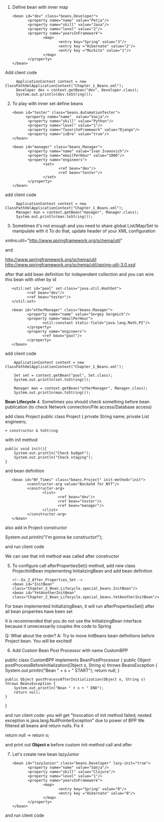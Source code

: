 1. Define bean with inner map

       <bean id="dev" class="beans.Developer">
              <property name="name" value="Petja"/>
              <property name="skill" value="Java"/>
              <property name="level" value="2"/>
              <property name="yearsInFramework">
                     <map>
                            <entry key="Spring" value="3"/>
                            <entry key ="Hibernate" value="2"/>
                            <entry key ="Mockito" value="1"/>
                     </map>
              </property>
       </bean>
       
 Add client code
 
         ApplicationContext context = new ClassPathXmlApplicationContext("Chapter_1_Beans.xml");
         Developer dev = context.getBean("dev", Developer.class);
         System.out.println(dev.toString());
         
 2. To play with inner set define beans
 
 
        <bean id="tester" class="beans.AutomationTester">
              <property name="name"  value="Vasja"/>
               <property name="skill" value="Python"/>
               <property name="level" value="1"/>
               <property name="favoriteFramework" value="Django"/>
               <property name="isBro" value="true"/>
        </bean>
 
        <bean id="manager" class="beans.Manager">
               <property name="name" value="Ivan Ivanovich"/>
               <property name="emailPerHour" value="1000"/>
               <property name="engineers">
                      <set>
                             <ref bean="dev"/>
                             <ref bean="tester"/>
                      </set>
               </property>
        </bean>
        
        
 add client code
 
         ApplicationContext context = new ClassPathXmlApplicationContext("Chapter_1_Beans.xml");
         Manager man = context.getBean("manager", Manager.class);
         System.out.println(man.toString());
         
3. Sometimes it's not enough and you need to share global List/Map/Set to manipulate with it
To do that, update header of your XML configuration

  xmlns:util="http://www.springframework.org/schema/util"
  
and 
  
  http://www.springframework.org/schema/util
  http://www.springframework.org/schema/util/spring-util-3.0.xsd
  
after that add bean definition for independent collection and you can wire this bean with other by id

       <util:set id="pool" set-class="java.util.HashSet">
              <ref bean="dev"/>
              <ref bean="tester"/>
       </util:set>   
       
       <bean id="otherManager" class="beans.Manager">
              <property name="name" value="Sergey Sergeich"/>
              <property name="emailPerHour">
                     <util:constant static-field="java.lang.Math.PI"/>
              </property>
              <property name="engineers">
                     <ref bean="pool"/>
              </property>
       </bean>

add client code

        ApplicationContext context = new ClassPathXmlApplicationContext("Chapter_1_Beans.xml");

        Set set = context.getBean("pool", Set.class);
        System.out.println(set.toString());

        Manager man = context.getBean("otherManager", Manager.class);
        System.out.println(man.toString());
        
**Bean Lifecycle**
4. Sometimes you should check something before bean publication (to check Network connection/File access/Database access)

add class Project
public class Project {
    private String name;
    private List<Engineer> engineers;
    
    + constructor & toString

with init method

    public void init(){
        System.out.println("Check budget");
        System.out.println("Check staging");
    }
    
and bean definition

       <bean id="NY_Times" class="beans.Project" init-method="init">
              <constructor-arg value="Backend for NYT"/>
              <constructor-arg>
                     <list>
                            <ref bean="dev"/>
                            <ref bean="tester"/>
                            <ref bean="manager"/>
                     </list>
              </constructor-arg>
       </bean>
       
also add in Project constructor

System.out.println("I'm gonna be constructor!");

and run client code

We can see that init method was called after constructor

5. To configure call afterPropertiesSet() method, add new class ProjectInitBean implementing InitializingBean
and add bean definition

       <!--Ex_2_After_Properties_Set-->
       <bean id="InitBean" class="Chapter_2_Bean_Lifecycle.special_beans.InitBean"/>
       <bean id="YetAnotherInitBean" class="Chapter_2_Bean_Lifecycle.special_beans.YetAnotherInitBean"/>

For bean implemented InitializingBean, it will run afterPropertiesSet() after all bean properties have been set

It is recommended that you do not use the InitializingBean interface because it unnecessarily couples the code to Spring

Q: What about the order?
A: Try to move InitBeans bean definitions before Project bean. You will be excited!

6. Add Custom Bean Post Processor with name CustomBPP

public class CustomBPP implements BeanPostProcessor {
    public Object postProcessBeforeInitialization(Object o, String s) throws BeansException {
        System.out.println("Bean " + s + " START");
        return null;
    }

    public Object postProcessAfterInitialization(Object o, String s) throws BeansException {
        System.out.println("Bean " + s + " END");
        return null;
    }
}

and run client code: you will get "Invocation of init method failed; nested exception is java.lang.NullPointerException" due to power of BPP
We filtered all beans and return nulls.
Fix it

return null -> return o;

and print out **Object o** before custom init-method call and after

7. Let's create new bean lazyJunior

       <bean id="lazyJunior" class="beans.Developer" lazy-init="true">
              <property name="name" value="Sanja"/>
              <property name="skill" value="Clojure"/>
              <property name="level" value="1"/>
              <property name="yearsInFramework">
                     <map>
                            <entry key="Spring" value="0"/>
                            <entry key ="Hibernate" value="0"/>
                     </map>
              </property>
       </bean>
       
and run client code 
